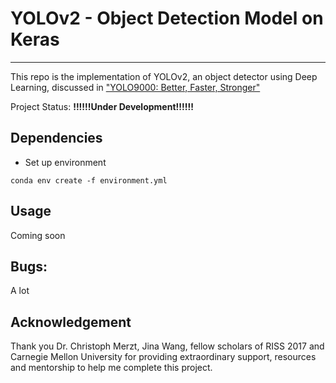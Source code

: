 # YOLOv2 - Object Detection Model on Keras
-------------------------------------------

This repo is the  implementation of YOLOv2, an object detector using Deep Learning, discussed in ["YOLO9000: Better, Faster, Stronger"](https://arxiv.org/abs/1612.08242)

Project Status: **!!!!!!Under Development!!!!!!**

## Dependencies

* Set up environment
```
conda env create -f environment.yml
```

## Usage

Coming soon

## Bugs:

A lot


## Acknowledgement
Thank you Dr. Christoph Merzt, Jina Wang, fellow scholars of RISS 2017 and Carnegie Mellon University for providing extraordinary support, resources and mentorship to help me complete this project.

